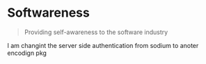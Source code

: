 # Softwareness

> Providing self-awareness to the software industry  

I am changint the server side authentication from sodium to anoter encodign pkg

